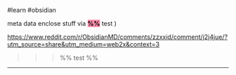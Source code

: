 #learn #obsidian

meta data enclose stuff via **<mark style="background: #FF5582A6;">%%</mark>** test )

https://www.reddit.com/r/ObsidianMD/comments/zzxxid/comment/j2j4jue/?utm_source=share&utm_medium=web2x&context=3


>>>  %% test %%

----
